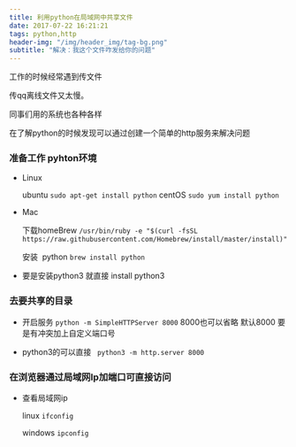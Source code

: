 ```yaml
---
title: 利用python在局域网中共享文件
date: 2017-07-22 16:21:21
tags: python,http
header-img: "/img/header_img/tag-bg.png"
subtitle: "解决：我这个文件咋发给你的问题"
---
```


工作的时候经常遇到传文件

传qq离线文件又太慢。

同事们用的系统也各种各样

在了解python的时候发现可以通过创建一个简单的http服务来解决问题

### 准备工作 pyhton环境

* Linux

  ubuntu `sudo apt-get install python`
  centOS `sudo yum install python`

* Mac

  下载homeBrew `/usr/bin/ruby -e "$(curl -fsSL https://raw.githubusercontent.com/Homebrew/install/master/install)"`

  安装
  ​    python `brew install python`

* 要是安装python3 就直接 install python3

### 去要共享的目录

* 开启服务 `python -m SimpleHTTPServer 8000` 8000也可以省略 默认8000 要是有冲突加上自定义端口号

* python3的可以直接 ` python3 -m http.server 8000`

### 在浏览器通过局域网Ip加端口可直接访问

* 查看局域网ip

  linux `ifconfig`

  windows `ipconfig`
